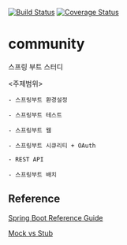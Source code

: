 [![Build Status](https://travis-ci.org/insukChoi/community.svg?branch=master)](https://travis-ci.org/insukChoi/community)
[![Coverage Status](https://coveralls.io/repos/github/insukChoi/community/badge.svg?branch=master)](https://coveralls.io/github/insukChoi/community?branch=master)

# community
스프링 부트 스터디

<주제범위>

	- 스프링부트 환경설정

	- 스프링부트 테스트

	- 스프링부트 웹

	- 스프링부트 시큐리티 + OAuth

	- REST API

	- 스프링부트 배치


## Reference

[Spring Boot Reference Guide](https://docs.spring.io/spring-boot/docs/current/reference/html)

[Mock vs Stub](https://adamcod.es/2014/05/15/test-doubles-mock-vs-stub.html)